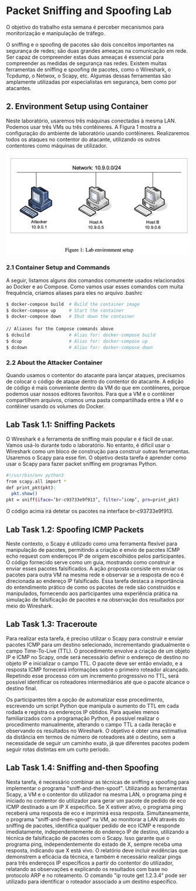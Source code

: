 # Packet Sniffing and Spoofing Lab

O objetivo do trabalho esta semana é perceber mecanismos para monitorização e manipulação de tráfego. 

O sniffing e o spoofing de pacotes são dois conceitos importantes na segurança de redes; são duas grandes ameaças na comunicação em rede. Ser capaz de compreender estas duas ameaças é essencial para compreender as medidas de segurança nas redes. Existem muitas ferramentas de sniffing e spoofing de pacotes, como o Wireshark, o Tcpdump, o Netwox, o Scapy, etc. Algumas dessas ferramentas são amplamente utilizadas por especialistas em segurança, bem como por atacantes.

## 2. Environment Setup using Container

Neste laboratório, usaremos três máquinas conectadas à mesma LAN. Podemos usar três VMs ou três contêineres. A Figura 1 mostra a configuração do ambiente de laboratório usando contêineres. Realizaremos todos os ataques no contentor do atacante, utilizando os outros contentores como máquinas de utilizador.

![Alt text](img/lab13/image-1.png)


### 2.1 Container Setup and Commands

A seguir, listamos alguns dos comandos comumente usados relacionados ao Docker e ao Compose. Como vamos usar esses comandos com muita frequência, criamos aliases para eles no arquivo .bashrc

```bash
$ docker-compose build  # Build the container image
$ docker-compose up     # Start the container
$ docker-compose down   # Shut down the container

// Aliases for the Compose commands above
$ dcbuild               # Alias for: docker-compose build
$ dcup                  # Alias for: docker-compose up
$ dcdown                # Alias for: docker-compose down
```

### 2.2 About the Attacker Container

Quando usamos o contentor do atacante para lançar ataques, precisamos de colocar o código de ataque dentro do contentor do atacante. A edição de código é mais conveniente dentro da VM do que em contêineres, porque podemos usar nossos editores favoritos. Para que a VM e o contêiner compartilhem arquivos, criamos uma pasta compartilhada entre a VM e o contêiner usando os volumes do Docker.

## Lab Task 1.1: Sniffing Packets

O Wireshark é a ferramenta de sniffing mais popular e é fácil de usar. Vamos usá-lo durante todo o laboratório. No entanto, é difícil usar o Wireshark como um bloco de construção para construir outras ferramentas. Usaremos o Scapy para esse fim. O objetivo desta tarefa é aprender como usar o Scapy para fazer packet sniffing em programas Python.

```bash
#!/usr/bin/env python3
from scapy.all import *
def print_pkt(pkt):
  pkt.show()
pkt = sniff(iface=’br-c93733e9f913’, filter=’icmp’, prn=print_pkt)
```
O código acima irá detetar os pacotes na interface br-c93733e9f913.

## Lab Task 1.2: Spoofing ICMP Packets

Neste contexto, o Scapy é utilizado como uma ferramenta flexível para manipulação de pacotes, permitindo a criação e envio de pacotes ICMP echo request com endereços IP de origem escolhidos pelos participantes. O código fornecido serve como um guia, mostrando como construir e enviar esses pacotes falsificados. A ação proposta consiste em enviar os pacotes para outra VM na mesma rede e observar se a resposta de eco é direcionada ao endereço IP falsificado. Essa tarefa destaca a importância do entendimento prático de como os pacotes de rede são construídos e manipulados, fornecendo aos participantes uma experiência prática na simulação de falsificação de pacotes e na observação dos resultados por meio do Wireshark.

## Lab Task 1.3: Traceroute

Para realizar esta tarefa, é preciso utilizar o Scapy para construir e enviar pacotes ICMP para um destino selecionado, incrementando gradualmente o campo Time-To-Live (TTL). O procedimento envolve a criação de um objeto IP e ICMP no Scapy, onde será necessário definir o endereço de destino no objeto IP e inicializar o campo TTL. O pacote deve ser então enviado, e a resposta ICMP fornecerá informações sobre o primeiro roteador alcançado. Repetindo esse processo com um incremento progressivo no TTL, será possível identificar os roteadores intermediários até que o pacote alcance o destino final.

Os participantes têm a opção de automatizar esse procedimento, escrevendo um script Python que manipula o aumento do TTL em cada rodada e registra os endereços IP obtidos. Para aqueles menos familiarizados com a programação Python, é possível realizar o procedimento manualmente, alterando o campo TTL a cada iteração e observando os resultados no Wireshark. O objetivo é obter uma estimativa da distância em termos de número de roteadores até o destino, sem a necessidade de seguir um caminho exato, já que diferentes pacotes podem seguir rotas distintas em um curto período.

## Lab Task 1.4: Sniffing and-then Spoofing

Nesta tarefa, é necessário combinar as técnicas de sniffing e spoofing para implementar o programa "sniff-and-then-spoof". Utilizando as ferramentas Scapy, a VM e o contentor do utilizador na mesma LAN, o programa ping é iniciado no contentor do utilizador para gerar um pacote de pedido de eco ICMP destinado a um IP X específico. Se X estiver ativo, o programa ping receberá uma resposta de eco e imprimirá essa resposta. Simultaneamente, o programa "sniff-and-then-spoof" na VM, ao monitorar a LAN através do sniffing de pacotes, identifica qualquer pedido de eco ICMP e responde imediatamente, independentemente do endereço IP de destino, utilizando a técnica de falsificação de pacotes com o Scapy. Isso garante que o programa ping, independentemente do estado de X, sempre receba uma resposta, indicando que X está vivo. O relatório deve incluir evidências que demonstrem a eficácia da técnica, e também é necessário realizar pings para três endereços IP específicos a partir do contentor do utilizador, relatando as observações e explicando os resultados com base no protocolo ARP e no roteamento. O comando "ip route get 1.2.3.4" pode ser utilizado para identificar o roteador associado a um destino específico.


